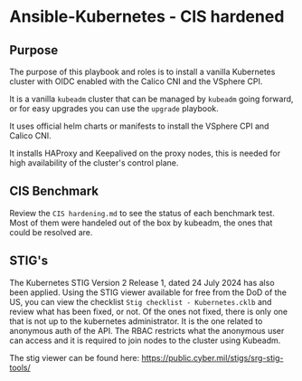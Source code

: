 # Ansible-Kubernetes - CIS hardened

## Purpose

The purpose of this playbook and roles is to install a vanilla Kubernetes cluster with OIDC enabled
with the Calico CNI and the VSphere CPI.

It is a vanilla `kubeadm` cluster that can be managed by `kubeadm` going forward, or for easy upgrades
you can use the `upgrade` playbook.

It uses official helm charts or manifests to install the VSphere CPI and Calico CNI.

It installs HAProxy and Keepalived on the proxy nodes, this is needed for high availability of the cluster's
control plane.

## CIS Benchmark

Review the `CIS hardening.md` to see the status of each benchmark test. Most of them were handeled out of the box
by kubeadm, the ones that could be resolved are.

## STIG's

The Kubernetes STIG Version 2 Release 1, dated 24 July 2024 has also been applied. Using the STIG viewer available for free from the DoD of the US,
you can view the checklist `Stig checklist - Kubernetes.cklb` and review what has been fixed, or not. Of the ones not fixed, there is only one
that is not up to the kubernetes administrator. It is the one related to anonymous auth of the API. The RBAC restricts what the anonymous
user can access and it is required to join nodes to the cluster using Kubeadm.

The stig viewer can be found here: https://public.cyber.mil/stigs/srg-stig-tools/
